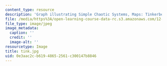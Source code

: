 ```yaml
---
content_type: resource
description: 'Graph illustrating Simple Chaotic Systems, Maps: Tinkerbell'
file: /media/https%3A/open-learning-course-data-rc.s3.amazonaws.com/12-990-prediction-and-predictability-in-the-atmosphere-and-oceans-spring-2003/0e3aac2cb61948652561c300147b8846_tink.jpg
file_type: image/jpeg
image_metadata:
  caption: ''
  credit: ''
  image-alt: ''
resourcetype: Image
title: tink.jpg
uid: 0e3aac2c-b619-4865-2561-c300147b8846
---
```

